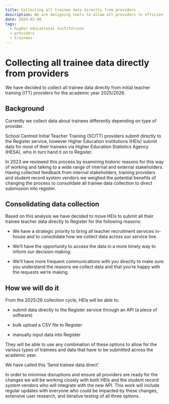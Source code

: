 ```yaml
---
title: Collecting all trainee data directly from providers
description: We are designing tools to allow all providers to efficiently provide information about their trainee teachers directly to the Department of Education
date: 2024-02-08
tags:
  - higher educational institutions
  - providers
  - trainees
---
```


# Collecting all trainee data directly from providers



We have decided to collect all trainee data directly from initial teacher training (ITT) providers for the academic year 2025/2026.

## Background

Currently we collect data about trainees differently depending on type of provider.

School Centred Initial Teacher Training (SCITT) providers submit directly to the Register service, however Higher Education Institutions (HEIs) submit data for most of their trainees via Higher Education Statistics Agency (HESA), who in turn hand it on to Register.

In 2023 we reviewed this process by examining historic reasons for this way of working and talking to a wide range of internal and external stakeholders. Having collected feedback from internal stakeholders, training providers and student record system vendors we weighed the potential benefits of changing the process to consolidate all trainee data collection to direct submission into register.

## Consolidating data collection

Based on this analysis we have decided to move HEIs to submit all their trainee teacher data directly to Register for the following reasons:

- We have a strategic priority to bring all teacher recruitment services in-house and to consolidate how we collect data across our service line.

- We’ll have the opportunity to access the data in a more timely way to inform our decision-making.

- We’ll have more frequent communications with you directly to make sure you understand the reasons we collect data and that you’re happy with the requests we’re making.

## How we will do it

From the 2025/26 collection cycle, HEIs will be able to:

- submit data directly to the Register service through an API (a piece of software)

- bulk upload a CSV file to Register

- manually  input data into Register

They will be able to use any combination of these options to allow for the various types of trainees and data that have to be submitted across the academic year.

We have called this ‘Send trainee data direct’.

In order to minimise disruptions and ensure all providers are ready for the changes we will be working closely with both HEIs and the student record system vendors who will integrate with the new API.  This work will include regular updates with everyone who could be impacted by these changes, extensive user research, and iterative testing of all three options.

